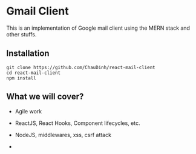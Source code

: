 # Gmail Client

This is an implementation of Google mail client using the MERN stack and other stuffs. 

## Installation
```
git clone https://github.com/ChauDinh/react-mail-client
cd react-mail-client
npm install
```

## What we will cover?

* Agile work

* ReactJS, React Hooks, Component lifecycles, etc. 

* NodeJS, middlewares, xss, csrf attack

* 